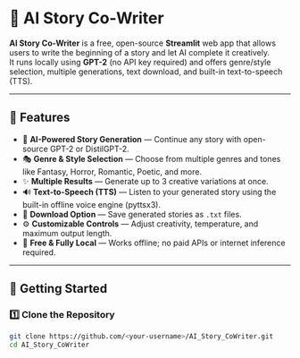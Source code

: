 # 📖 AI Story Co-Writer

**AI Story Co-Writer** is a free, open-source **Streamlit** web app that allows users to write the beginning of a story and let AI complete it creatively.  
It runs locally using **GPT-2** (no API key required) and offers genre/style selection, multiple generations, text download, and built-in text-to-speech (TTS).

---

## 🌟 Features

- 🧠 **AI-Powered Story Generation** — Continue any story with open-source GPT-2 or DistilGPT-2.  
- 🎭 **Genre & Style Selection** — Choose from multiple genres and tones like Fantasy, Horror, Romantic, Poetic, and more.  
- ✨ **Multiple Results** — Generate up to 3 creative variations at once.  
- 🔊 **Text-to-Speech (TTS)** — Listen to your generated story using the built-in offline voice engine (pyttsx3).  
- 💾 **Download Option** — Save generated stories as `.txt` files.  
- ⚙️ **Customizable Controls** — Adjust creativity, temperature, and maximum output length.  
- 🧩 **Free & Fully Local** — Works offline; no paid APIs or internet inference required.  

---

## 🚀 Getting Started

### 1️⃣ Clone the Repository
```bash
git clone https://github.com/<your-username>/AI_Story_CoWriter.git
cd AI_Story_CoWriter
